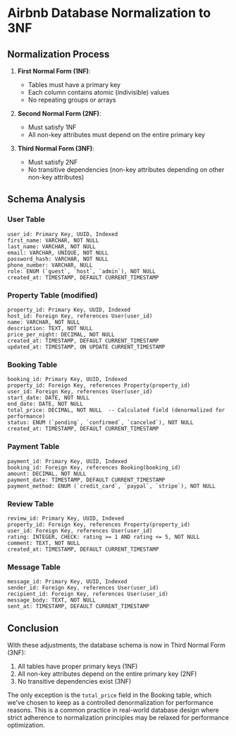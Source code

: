 # Airbnb Database Normalization to 3NF 

## Normalization Process

1. **First Normal Form (1NF)**:
   - Tables must have a primary key
   - Each column contains atomic (indivisible) values
   - No repeating groups or arrays

2. **Second Normal Form (2NF)**:
   - Must satisfy 1NF
   - All non-key attributes must depend on the entire primary key

3. **Third Normal Form (3NF)**:
   - Must satisfy 2NF
   - No transitive dependencies (non-key attributes depending on other non-key attributes)

## Schema Analysis


### User Table
```
user_id: Primary Key, UUID, Indexed
first_name: VARCHAR, NOT NULL
last_name: VARCHAR, NOT NULL
email: VARCHAR, UNIQUE, NOT NULL
password_hash: VARCHAR, NOT NULL
phone_number: VARCHAR, NULL
role: ENUM (`guest`, `host`, `admin`), NOT NULL
created_at: TIMESTAMP, DEFAULT CURRENT_TIMESTAMP
```


### Property Table (modified)
```
property_id: Primary Key, UUID, Indexed
host_id: Foreign Key, references User(user_id)
name: VARCHAR, NOT NULL
description: TEXT, NOT NULL
price_per_night: DECIMAL, NOT NULL
created_at: TIMESTAMP, DEFAULT CURRENT_TIMESTAMP
updated_at: TIMESTAMP, ON UPDATE CURRENT_TIMESTAMP
```

### Booking Table 
```
booking_id: Primary Key, UUID, Indexed
property_id: Foreign Key, references Property(property_id)
user_id: Foreign Key, references User(user_id)
start_date: DATE, NOT NULL
end_date: DATE, NOT NULL
total_price: DECIMAL, NOT NULL  -- Calculated field (denormalized for performance)
status: ENUM (`pending`, `confirmed`, `canceled`), NOT NULL
created_at: TIMESTAMP, DEFAULT CURRENT_TIMESTAMP
```

### Payment Table
```
payment_id: Primary Key, UUID, Indexed
booking_id: Foreign Key, references Booking(booking_id)
amount: DECIMAL, NOT NULL
payment_date: TIMESTAMP, DEFAULT CURRENT_TIMESTAMP
payment_method: ENUM (`credit_card`, `paypal`, `stripe`), NOT NULL
```

### Review Table 
```
review_id: Primary Key, UUID, Indexed
property_id: Foreign Key, references Property(property_id)
user_id: Foreign Key, references User(user_id)
rating: INTEGER, CHECK: rating >= 1 AND rating <= 5, NOT NULL
comment: TEXT, NOT NULL
created_at: TIMESTAMP, DEFAULT CURRENT_TIMESTAMP
```

### Message Table
```
message_id: Primary Key, UUID, Indexed
sender_id: Foreign Key, references User(user_id)
recipient_id: Foreign Key, references User(user_id)
message_body: TEXT, NOT NULL
sent_at: TIMESTAMP, DEFAULT CURRENT_TIMESTAMP
```

## Conclusion

With these adjustments, the database schema is now in Third Normal Form (3NF):
1. All tables have proper primary keys (1NF)
2. All non-key attributes depend on the entire primary key (2NF)
3. No transitive dependencies exist (3NF)

The only exception is the `total_price` field in the Booking table, which we've chosen to keep as a controlled denormalization for performance reasons. This is a common practice in real-world database design where strict adherence to normalization principles may be relaxed for performance optimization.
